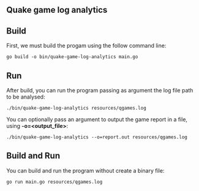 ## Quake game log analytics


## Build
First, we must build the progam using the follow command line:

```
go build -o bin/quake-game-log-analytics main.go
```

## Run
After build, you can run the program passing as argument the log file path to be analysed:

```
./bin/quake-game-log-analytics resources/qgames.log
```

You can optionally pass an argument to output the game report in a file, using **-o=<output_file>**:

```
./bin/quake-game-log-analytics --o=report.out resources/qgames.log
```

## Build and Run
You can build and run the program without create a binary file:

```
go run main.go resources/qgames.log 
```